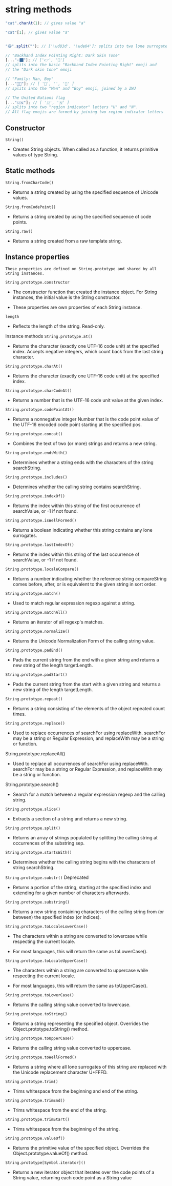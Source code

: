 # string methods


```javascript
"cat".charAt(1); // gives value "a"

"cat"[1]; // gives value "a"


"😄".split(""); // ['\ud83d', '\ude04']; splits into two lone surrogates

// "Backhand Index Pointing Right: Dark Skin Tone"
[..."👉🏿"]; // ['👉', '🏿']
// splits into the basic "Backhand Index Pointing Right" emoji and
// the "Dark skin tone" emoji

// "Family: Man, Boy"
[..."👨‍👦"]; // [ '👨', '‍', '👦' ]
// splits into the "Man" and "Boy" emoji, joined by a ZWJ

// The United Nations flag
[..."🇺🇳"]; // [ '🇺', '🇳' ]
// splits into two "region indicator" letters "U" and "N".
// All flag emojis are formed by joining two region indicator letters


```


## Constructor

`String()`
- Creates String objects. When called as a function, it returns primitive values of type String.


## Static methods

`String.fromCharCode()`
- Returns a string created by using the specified sequence of Unicode values.


`String.fromCodePoint()`
- Returns a string created by using the specified sequence of code points.

`String.raw()`
- Returns a string created from a raw template string.


## Instance properties

`These properties are defined on String.prototype and shared by all String instances.`




`String.prototype.constructor`
- The constructor function that created the instance object. For String instances, the initial value is the String constructor.

- These properties are own properties of each String instance.

`length`
- Reflects the length of the string. Read-only.

Instance methods
`String.prototype.at()`
- Returns the character (exactly one UTF-16 code unit) at the specified index. Accepts negative integers, which count back from the last string character.

`String.prototype.charAt()`
- Returns the character (exactly one UTF-16 code unit) at the specified index.

`String.prototype.charCodeAt()`
- Returns a number that is the UTF-16 code unit value at the given index.

`String.prototype.codePointAt()`
- Returns a nonnegative integer Number that is the code point value of the UTF-16 encoded code point starting at the specified pos.

`String.prototype.concat()`
- Combines the text of two (or more) strings and returns a new string.

`String.prototype.endsWith()`
- Determines whether a string ends with the characters of the string searchString.

`String.prototype.includes()`
- Determines whether the calling string contains searchString.

`String.prototype.indexOf()`
- Returns the index within this string of the first occurrence of searchValue, or -1 if not found.

`String.prototype.isWellFormed()`
- Returns a boolean indicating whether this string contains any lone surrogates.

`String.prototype.lastIndexOf()`
- Returns the index within this string of the last occurrence of searchValue, or -1 if not found.

`String.prototype.localeCompare()`
- Returns a number indicating whether the reference string compareString comes before, after, or is equivalent to the given string in sort order.

`String.prototype.match()`
- Used to match regular expression regexp against a string.

`String.prototype.matchAll()`
- Returns an iterator of all regexp's matches.

`String.prototype.normalize()`
- Returns the Unicode Normalization Form of the calling string value.

`String.prototype.padEnd()`
- Pads the current string from the end with a given string and returns a new string of the length targetLength.

`String.prototype.padStart()`
- Pads the current string from the start with a given string and returns a new string of the length targetLength.

`String.prototype.repeat()`
- Returns a string consisting of the elements of the object repeated count times.

`String.prototype.replace()`
- Used to replace occurrences of searchFor using replaceWith. searchFor may be a string or Regular Expression, and replaceWith may be a string or function.

String.prototype.replaceAll()
- Used to replace all occurrences of searchFor using replaceWith. searchFor may be a string or Regular Expression, and replaceWith may be a string or function.

String.prototype.search()
- Search for a match between a regular expression regexp and the calling string.

`String.prototype.slice()`
- Extracts a section of a string and returns a new string.

`String.prototype.split()`
- Returns an array of strings populated by splitting the calling string at occurrences of the substring sep.

`String.prototype.startsWith()`
- Determines whether the calling string begins with the characters of string searchString.

`String.prototype.substr()` Deprecated
- Returns a portion of the string, starting at the specified index and extending for a given number of characters afterwards.

`String.prototype.substring()`
- Returns a new string containing characters of the calling string from (or between) the specified index (or indices).

`String.prototype.toLocaleLowerCase()`
- The characters within a string are converted to lowercase while respecting the current locale.

- For most languages, this will return the same as toLowerCase().

`String.prototype.toLocaleUpperCase()`
- The characters within a string are converted to uppercase while respecting the current locale.

- For most languages, this will return the same as toUpperCase().

`String.prototype.toLowerCase()`
- Returns the calling string value converted to lowercase.

`String.prototype.toString()`
- Returns a string representing the specified object. Overrides the Object.prototype.toString() method.

`String.prototype.toUpperCase()`
- Returns the calling string value converted to uppercase.

`String.prototype.toWellFormed()`
- Returns a string where all lone surrogates of this string are replaced with the Unicode replacement character U+FFFD.

`String.prototype.trim()`
- Trims whitespace from the beginning and end of the string.

`String.prototype.trimEnd()`
- Trims whitespace from the end of the string.

`String.prototype.trimStart()`
- Trims whitespace from the beginning of the string.

`String.prototype.valueOf()`
- Returns the primitive value of the specified object. Overrides the Object.prototype.valueOf() method.

`String.prototype[Symbol.iterator]()`
- Returns a new iterator object that iterates over the code points of a String value, returning each code point as a String value
